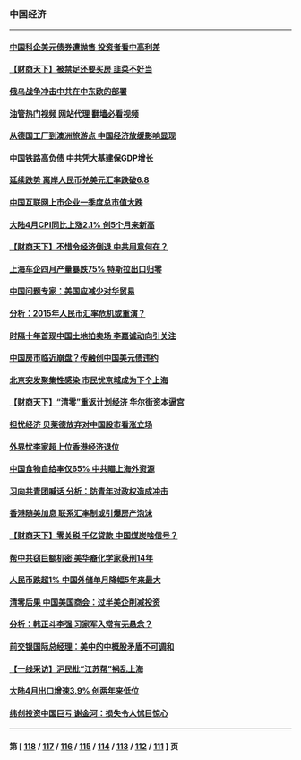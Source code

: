 ### 中国经济
---
#### [中国科企美元债券遭抛售 投资者看中高利差](../../pages/ncid283/n13735182.md?05132045) 
#### [【财商天下】被禁足还要买房 韭菜不好当](../../pages/ncid283/n13734833.md?05132045) 
#### [俄乌战争冲击中共在中东欧的部署](../../pages/ncid283/n13734903.md?05132045) 
#### [油管热门视频 网站代理 翻墙必看视频](http://209.222.30.114:81/youtube.html?05132045)
#### [从德国工厂到澳洲旅游点 中国经济放缓影响显现](../../pages/ncid283/n13734773.md?05132045) 
#### [中国铁路高负债 中共凭大基建保GDP增长](../../pages/ncid283/n13734868.md?05132045) 
#### [延续跌势 离岸人民币兑美元汇率跌破6.8](../../pages/ncid283/n13734230.md?05132045) 
#### [中国互联网上市企业一季度总市值大跌](../../pages/ncid283/n13734337.md?05132045) 
#### [大陆4月CPI同比上涨2.1% 创5个月来新高](../../pages/ncid283/n13733961.md?05132045) 
#### [【财商天下】不惜令经济倒退 中共用意何在？](../../pages/ncid283/n13733588.md?05132045) 
#### [上海车企四月产量暴跌75% 特斯拉出口归零](../../pages/ncid283/n13733278.md?05132045) 
#### [中国问题专家：美国应减少对华贸易](../../pages/ncid283/n13733444.md?05132045) 
#### [分析：2015年人民币汇率危机或重演？](../../pages/ncid283/n13733648.md?05132045) 
#### [时隔十年首现中国土地拍卖场 李嘉诚动向引关注](../../pages/ncid283/n13733574.md?05132045) 
#### [中国房市临近崩盘？传融创中国美元债违约](../../pages/ncid283/n13733285.md?05132045) 
#### [北京突发聚集性感染 市民忧京城成为下个上海](../../pages/ncid283/n13732920.md?05132045) 
#### [【财商天下】“清零”重返计划经济 华尔街资本逼宫](../../pages/ncid283/n13732331.md?05132045) 
#### [担忧经济 贝莱德放弃对中国股市看涨立场](../../pages/ncid283/n13732374.md?05132045) 
#### [外界忧李家超上位香港经济退位](../../pages/ncid283/n13732290.md?05132045) 
#### [中国食物自给率仅65% 中共瞄上海外资源](../../pages/ncid283/n13732272.md?05132045) 
#### [习向共青团喊话 分析：防青年对政权造成冲击](../../pages/ncid283/n13732150.md?05132045) 
#### [香港随美加息 联系汇率制或引爆房产泡沫](../../pages/ncid283/n13732223.md?05132045) 
#### [【财商天下】零关税 千亿贷款 中国煤炭啥信号？](../../pages/ncid283/n13731880.md?05132045) 
#### [帮中共窃巨额机密 美华裔化学家获刑14年](../../pages/ncid283/n13731669.md?05132045) 
#### [人民币跌超1% 中国外储单月降幅5年来最大](../../pages/ncid283/n13731552.md?05132045) 
#### [清零后果 中国美国商会：过半美企削减投资](../../pages/ncid283/n13731358.md?05132045) 
#### [分析：韩正斗李强 习家军入常有无悬念？](../../pages/ncid283/n13731467.md?05132045) 
#### [前交银国际总经理：美中的中概股矛盾不可调和](../../pages/ncid283/n13731487.md?05132045) 
#### [【一线采访】沪民批“江苏帮”祸乱上海](../../pages/ncid283/n13731242.md?05132045) 
#### [大陆4月出口增速3.9% 创两年来低位](../../pages/ncid283/n13731078.md?05132045) 
#### [纬创投资中国巨亏 谢金河：损失令人怵目惊心](../../pages/ncid283/n13731194.md?05132045) 

---
#### 第 [ [118](./118.md?05132045) / [117](./117.md?05132045) / [116](./116.md?05132045) / [115](./115.md?05132045) / [114](./114.md?05132045) / [113](./113.md?05132045) / [112](./112.md?05132045) / [111](./111.md?05132045) ] 页
